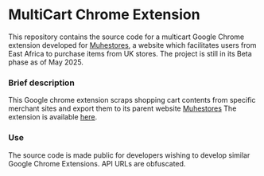 # MultiCart Chrome Extension

This repository contains the source code for a multicart Google Chrome extension developed for [Muhestores](https://muhestores.com/), a website which facilitates
users from East Africa to purchase items from UK stores. The project is still in its Beta phase as of May 2025.

### Brief description

This Google chrome extension scraps shopping cart contents from specific merchant sites and export them to its parent website [Muhestores](https://muhestores.com/)
The extension is available [here](https://chromewebstore.google.com/detail/muhestores-extension/momiompimlcddhlflnbfpeobccondaek).


### Use

The source code is made public for developers wishing to develop similar Google Chrome Extensions. API URLs are obfuscated. 
